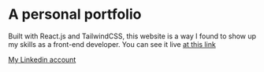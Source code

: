 # A personal portfolio

Built with React.js and TailwindCSS, this website is a way I found to show up my skills as a front-end developer. You can see it live [at this link](https://samueladedigba.com/)

[My Linkedin account](https://www.linkedin.com/in/samuel-adedigba/)
